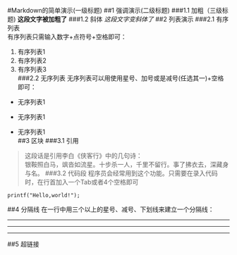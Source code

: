 #Markdown的简单演示(一级标题)
##1 强调演示(二级标题)
###1.1 加粗（三级标题)
**这段文字被加粗了**
###1.2 斜体
*这段文字变斜体了*
##2 列表演示
###2.1 有序列表  
有序列表只需输入数字+点符号+空格即可：

1. 有序列表1  
2. 有序列表2  
3. 有序列表3  
###2.2 无序列表
无序列表可以用使用星号、加号或是减号(任选其一)+空格即可：
  
* 无序列表1  
+ 无序列表1  
- 无序列表1  
##3 区块
###3.1 引用
>这段话是引用李白《侠客行》中的几句诗：  
>银鞍照白马，飒沓如流星。十步杀一人，千里不留行。事了拂衣去，深藏身与名。
###3.2 代码段
程序员会经常用到这个功能。只需要在录入代码时，在行首加入一个Tab或者4个空格即可  

    printf("Hello,world!");
##4 分隔线
在一行中用三个以上的星号、减号、下划线来建立一个分隔线：
***
---
___
##5 超链接
